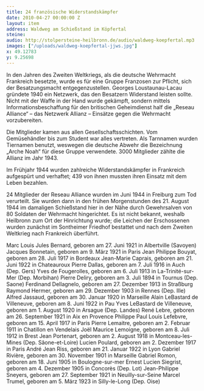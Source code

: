 ```yaml
---
title: 24 französische Widerstandskämpfer
date: 2010-04-27 00:00:00 Z
layout: item
address: Waldweg am Schießstand im Köpfertal
steine:
audio: http://stolpersteine-heilbronn.de/audio/waldweg-koepfertal.mp3
images: ["/uploads/waldweg-koepfertal-jjws.jpg"]
x: 49.12783
y: 9.25698
---
```


In den Jahren des Zweiten Weltkriegs, als die deutsche Wehrmacht Frankreich besetzte, wurde es für eine Gruppe Franzosen zur Pflicht, sich der Besatzungsmacht entgegenzustellen. Georges Loustaunau-Lacau gründete 1940 ein Netzwerk, das den Besatzern Widerstand leisten sollte. Nicht mit der Waffe in der Hand wurde gekämpft, sondern mittels Informationsbeschaffung für den britischen Geheimdienst half die „Reseau Alliance“ – das Netzwerk Allianz – Einsätze gegen die Wehrmacht vorzubereiten.

Die Mitglieder kamen aus allen Gesellschaftsschichten. Vom Gemüsehändler bis zum Student war alles vertreten. Als Tarnnamen wurden Tiernamen benutzt, weswegen die deutsche Abwehr die Bezeichnung „Arche Noah“ für diese Gruppe verwendete. 3000 Mitglieder zählte die Allianz im Jahr 1943.

Im Frühjahr 1944 wurden zahlreiche Widerstandskämpfer in Frankreich aufgespürt und verhaftet; 439 von ihnen mussten ihren Einsatz mit dem Leben bezahlen.

24 Mitglieder der Reseau Alliance wurden im Juni 1944 in Freiburg zum Tod verurteilt. Sie wurden dann in den frühen Morgenstunden des 21. August 1944 im damaligen Schießstand hier in der Nähe durch Gewehrsalven von 80 Soldaten der Wehrmacht hingerichtet. Es ist nicht bekannt, weshalb Heilbronn zum Ort der Hinrichtung wurde; die Leichen der Erschossenen wurden zunächst im Sontheimer Friedhof bestattet und nach dem Zweiten Weltkrieg nach Frankreich überführt.


Marc Louis Jules Bernard, geboren am 27. Juni 1921 in Albertville (Savoyen)
Jacques Bonnetain, geboren am 9. März 1921 in Paris
Jean Philippe Bouyat, geboren am 28. Juli 1917 in Bordeaux
Jean-Marie Caprais, geboren am 21. Juni 1922 in Chateauroux
Pierre Dallas, geboren am 7. Juli 1916 in Auch (Dep. Gers)
Yves de Fougerolles, geboren am 6. Juli 1913 in La-Trinité-sur-Mer (Dep. Morbihan)
Pierre Deliry, geboren am 3. Juli 1894 in Tournus (Dep. Saone)
Ferdinand Dellagnelo, geboren am 27. Dezember 1913 in Straßburg
Raymond Hermer, geboren am 29. Dezember 1903 in Rennes (Dep. Ille)
Alfred Jassaud, geboren am 30. Januar 1920 in Marseille
Alain LeBastard de Villeneuve, geboren am 8. Juni 1922 in Pau
Yves LeBastard de Villeneuve, geboren am 1. August 1920 in Arsague (Dep. Landes)
René Lebre, geboren am 26. September 1921 in Aix en Provence
Philippe Paul Louis Lefebvre, geboren am 15. April 1917 in Paris
Pierre Lemaitre, geboren am 2. Februar 1911 in Chatillon en Vendelais
Joël Maurice Lemoigne, geboren am 8. Juli 1912 in Brest
Jean Portenart, geboren am 2. August 1918 in Montceau-les-Mines (Dep. Sâone-et-Loire)
Lucien Poulard, geboren am 2. Dezember 1917 in Paris
André Jean Riss, geboren am 21. Januar 1922 in Lyon
Gabriel Rivière, geboren am 30. November 1901 in Marseille
Gabriel Romon, geboren am 18. Juni 1905 in Boulogne-sur-mer
Ernest Lucien Siegrist, geboren am 4. Dezember 1905 in Concorès (Dep. Lot)
Jean-Philippe Sneyers, geboren am 27. September 1921 in Neuilly-sur-Seine
Marcel Trumel, geboren am 5. März 1923 in Silly-le-Long (Dep. Oise)